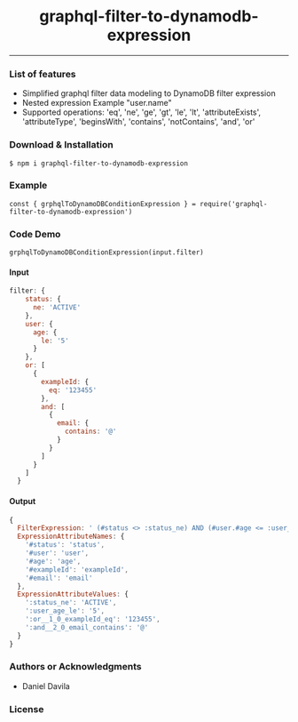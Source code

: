 <h1 align="center"> graphql-filter-to-dynamodb-expression</h1>

<hr/>

<h3> List of features </h3>

<ul>
  <li>Simplified graphql filter data modeling to DynamoDB filter expression</li>
  <li>Nested expression Example "user.name"</li>
  <li>Supported operations: 'eq', 'ne', 'ge', 'gt', 'le', 'lt', 'attributeExists', 'attributeType', 'beginsWith', 'contains', 'notContains', 'and', 'or'</li>
  
</ul>

<h3> Download & Installation </h3>

```shell
$ npm i graphql-filter-to-dynamodb-expression
```

<h3>Example</h3>

```shell
const { grphqlToDynamoDBConditionExpression } = require('graphql-filter-to-dynamodb-expression')
```
<h3> Code Demo </h3>

```shell
grphqlToDynamoDBConditionExpression(input.filter)
```

<h4>Input</h4>

```js
filter: {
    status: {
      ne: 'ACTIVE'
    },
    user: {
      age: {
        le: '5'
      }
    },
    or: [
      {
        exampleId: {
          eq: '123455'
        },
        and: [
          {
            email: {
              contains: '@'
            }
          }
        ]
      }
    ]
  }
```

<h4>Output</h4>

```js
{
  FilterExpression: ' (#status <> :status_ne) AND (#user.#age <= :user_age_le) OR ( (#exampleId = :or__1_0_exampleId_eq) ) AND ( (contains(#email, :and__2_0_email_contains)) )',
  ExpressionAttributeNames: {
    '#status': 'status',
    '#user': 'user',
    '#age': 'age',
    '#exampleId': 'exampleId',
    '#email': 'email'
  },
  ExpressionAttributeValues: {
    ':status_ne': 'ACTIVE',
    ':user_age_le': '5',
    ':or__1_0_exampleId_eq': '123455',
    ':and__2_0_email_contains': '@'
  }
}
```

<h3>Authors or Acknowledgments</h3>
<ul>
  <li>Daniel Davila</li>
</ul>

<h3>License</h3>
